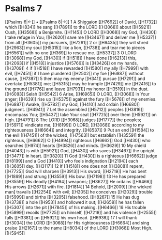 # Psalms 7
[[Psalms 6|←]] • [[Psalms 8|→]]
1 A Shiggaion [[H7692]] of David, [[H1732]] which [[H834]] he sang [[H7891]] to the LORD [[H3068]] about [[H5921]] Cush, [[H3568]] a Benjamite. [[H1145]] O LORD [[H3068]] my God, [[H430]] I take refuge in You; [[H2620]] save me [[H3467]] and deliver me [[H5337]] from all [[H3605]] my pursuers, [[H7291]] 
2 or [[H6435]] they will shred [[H2963]] my soul [[H5315]] like a lion, [[H738]] and tear me to pieces [[H6561]] with no one [[H369]] to rescue me. [[H5337]] 
3 O LORD [[H3068]] my God, [[H430]] if [[H518]] I have done [[H6213]] this, [[H2063]] if [[H518]] injustice [[H5766]] is [[H3426]] on my hands, [[H3709]] 
4 if [[H518]] I have rewarded [[H1580]] my ally [[H7999]] with evil, [[H7451]] if I have plundered [[H2502]] my foe [[H6887]] without cause, [[H7387]] 
5 then may my enemy [[H341]] pursue [[H7291]] and overtake [[H5381]] me; [[H5315]] may he trample [[H7429]] me [[H2416]] to the ground [[H776]] and leave [[H7931]] my honor [[H3519]] in the dust. [[H6083]] Selah [[H5542]] 
6 Arise, [[H6965]] O LORD, [[H3068]] in Your anger; [[H639]] rise up [[H5375]] against the fury [[H5678]] of my enemies. [[H6887]] Awake, [[H5782]] my God, [[H410]] and ordain [[H6680]] judgment. [[H4941]] 
7 Let the assembled [[H5712]] peoples [[H3816]] encompass You; [[H5437]] take Your seat [[H7725]] over them [[H5921]] on high. [[H4791]] 
8 The LORD [[H3068]] judges [[H1777]] the peoples; [[H5971]] vindicate me, [[H8199]] O LORD, [[H3068]] according to my righteousness [[H6664]] and integrity. [[H8537]] 
9 Put an end [[H1584]] to the evil [[H7451]] of the wicked, [[H7563]] but establish [[H3559]] the righteous, [[H6662]] O [[H4994]] righteous [[H6662]] God [[H430]] who searches [[H974]] hearts [[H3826]] and minds. [[H3629]] 
10 My shield [[H4043]] is with [[H5921]] God, [[H430]] who saves [[H3467]] the upright [[H3477]] in heart. [[H3820]] 
11 God [[H430]] is a righteous [[H6662]] judge [[H8199]] and a God [[H410]] who feels indignation [[H2194]] each [[H3605]] day. [[H3117]] 
12 If [[H518]] one does not [[H3808]] repent, [[H7725]] God will sharpen [[H3913]] His sword; [[H2719]] He has bent [[H1869]] and strung [[H3559]] His bow. [[H7198]] 
13 He has prepared [[H3559]] His deadly [[H4194]] weapons; [[H3627]] He ordains [[H6466]] His arrows [[H2671]] with fire. [[H1814]] 
14 Behold, [[H2009]] [the wicked man] travails [[H2254]] with evil; [[H205]] he conceives [[H2029]] trouble [[H5999]] and births [[H3205]] falsehood. [[H8267]] 
15 He has dug [[H3738]] a hole [[H953]] and hollowed it out; [[H2658]] he has fallen [[H5307]] into the pit [[H7845]] of his making. [[H6466]] 
16 His trouble [[H5999]] recoils [[H7725]] on himself, [[H7218]] and his violence [[H2555]] falls [[H3381]] on [[H5921]] his own head. [[H6936]] 
17 I will thank [[H3034]] the LORD [[H3068]] for His righteousness [[H6664]] and sing praise [[H2167]] to the name [[H8034]] of the LORD [[H3068]] Most High. [[H5945]] 
